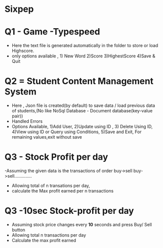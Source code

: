# Sixpep

# Q1 - Game -Typespeed
- Here the text file is generated automatically in the folder to store or load Highscore.
- only options available , 1) New Word 2)Score 3)HighestScore 4)Save & Quit


# Q2 = Student Content Management System
- Here , Json file is created(by default) to save data / load previous data of students,(No like NoSql Database - Document database(key-value pair))
- Handled Errors
- Options Available, 1)Add User, 2)Update using ID , 3) Delete Using ID, 4)View using ID or Query using Conditions, 5)Save and Exit, For remaining values,exit without save


# Q3 - Stock Profit per day
-Assuming the given data is the transactions of order buy->sell buy->sell..............
- Allowing total of n transations per day,
- calculate the Max profit earned per n transactions

# Q3 -10sec Stock-profit per day
- Assuming stock price changes every <b> 10</b> seconds and press Buy/ Sell button
- Allowing total n transactions per day
- Calculate the max profit earned
